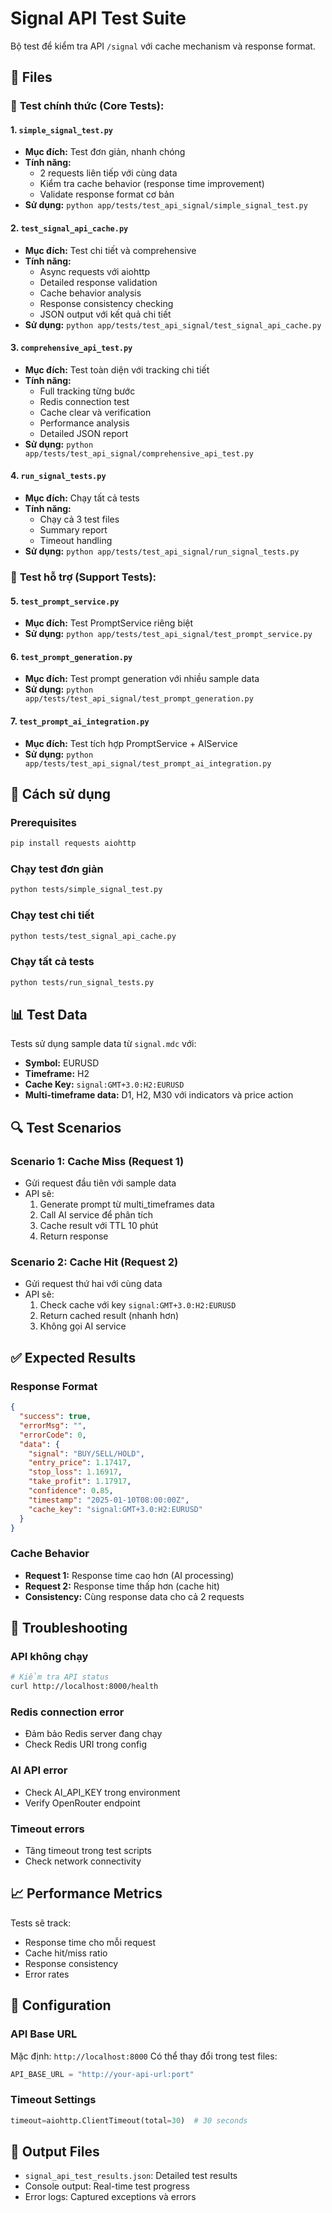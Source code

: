 # Signal API Test Suite

Bộ test để kiểm tra API `/signal` với cache mechanism và response format.

## 📁 Files

### 🎯 **Test chính thức (Core Tests):**

#### 1. `simple_signal_test.py`
- **Mục đích:** Test đơn giản, nhanh chóng
- **Tính năng:** 
  - 2 requests liên tiếp với cùng data
  - Kiểm tra cache behavior (response time improvement)
  - Validate response format cơ bản
- **Sử dụng:** `python app/tests/test_api_signal/simple_signal_test.py`

#### 2. `test_signal_api_cache.py`
- **Mục đích:** Test chi tiết và comprehensive
- **Tính năng:**
  - Async requests với aiohttp
  - Detailed response validation
  - Cache behavior analysis
  - Response consistency checking
  - JSON output với kết quả chi tiết
- **Sử dụng:** `python app/tests/test_api_signal/test_signal_api_cache.py`

#### 3. `comprehensive_api_test.py`
- **Mục đích:** Test toàn diện với tracking chi tiết
- **Tính năng:**
  - Full tracking từng bước
  - Redis connection test
  - Cache clear và verification
  - Performance analysis
  - Detailed JSON report
- **Sử dụng:** `python app/tests/test_api_signal/comprehensive_api_test.py`

#### 4. `run_signal_tests.py`
- **Mục đích:** Chạy tất cả tests
- **Tính năng:**
  - Chạy cả 3 test files
  - Summary report
  - Timeout handling
- **Sử dụng:** `python app/tests/test_api_signal/run_signal_tests.py`

### 🔧 **Test hỗ trợ (Support Tests):**

#### 5. `test_prompt_service.py`
- **Mục đích:** Test PromptService riêng biệt
- **Sử dụng:** `python app/tests/test_api_signal/test_prompt_service.py`

#### 6. `test_prompt_generation.py`
- **Mục đích:** Test prompt generation với nhiều sample data
- **Sử dụng:** `python app/tests/test_api_signal/test_prompt_generation.py`

#### 7. `test_prompt_ai_integration.py`
- **Mục đích:** Test tích hợp PromptService + AIService
- **Sử dụng:** `python app/tests/test_api_signal/test_prompt_ai_integration.py`

## 🚀 Cách sử dụng

### Prerequisites
```bash
pip install requests aiohttp
```

### Chạy test đơn giản
```bash
python tests/simple_signal_test.py
```

### Chạy test chi tiết
```bash
python tests/test_signal_api_cache.py
```

### Chạy tất cả tests
```bash
python tests/run_signal_tests.py
```

## 📊 Test Data

Tests sử dụng sample data từ `signal.mdc` với:
- **Symbol:** EURUSD
- **Timeframe:** H2
- **Cache Key:** `signal:GMT+3.0:H2:EURUSD`
- **Multi-timeframe data:** D1, H2, M30 với indicators và price action

## 🔍 Test Scenarios

### Scenario 1: Cache Miss (Request 1)
- Gửi request đầu tiên với sample data
- API sẽ:
  1. Generate prompt từ multi_timeframes data
  2. Call AI service để phân tích
  3. Cache result với TTL 10 phút
  4. Return response

### Scenario 2: Cache Hit (Request 2)
- Gửi request thứ hai với cùng data
- API sẽ:
  1. Check cache với key `signal:GMT+3.0:H2:EURUSD`
  2. Return cached result (nhanh hơn)
  3. Không gọi AI service

## ✅ Expected Results

### Response Format
```json
{
  "success": true,
  "errorMsg": "",
  "errorCode": 0,
  "data": {
    "signal": "BUY/SELL/HOLD",
    "entry_price": 1.17417,
    "stop_loss": 1.16917,
    "take_profit": 1.17917,
    "confidence": 0.85,
    "timestamp": "2025-01-10T08:00:00Z",
    "cache_key": "signal:GMT+3.0:H2:EURUSD"
  }
}
```

### Cache Behavior
- **Request 1:** Response time cao hơn (AI processing)
- **Request 2:** Response time thấp hơn (cache hit)
- **Consistency:** Cùng response data cho cả 2 requests

## 🐛 Troubleshooting

### API không chạy
```bash
# Kiểm tra API status
curl http://localhost:8000/health
```

### Redis connection error
- Đảm bảo Redis server đang chạy
- Check Redis URI trong config

### AI API error
- Check AI_API_KEY trong environment
- Verify OpenRouter endpoint

### Timeout errors
- Tăng timeout trong test scripts
- Check network connectivity

## 📈 Performance Metrics

Tests sẽ track:
- Response time cho mỗi request
- Cache hit/miss ratio
- Response consistency
- Error rates

## 🔧 Configuration

### API Base URL
Mặc định: `http://localhost:8000`
Có thể thay đổi trong test files:
```python
API_BASE_URL = "http://your-api-url:port"
```

### Timeout Settings
```python
timeout=aiohttp.ClientTimeout(total=30)  # 30 seconds
```

## 📝 Output Files

- `signal_api_test_results.json`: Detailed test results
- Console output: Real-time test progress
- Error logs: Captured exceptions và errors
